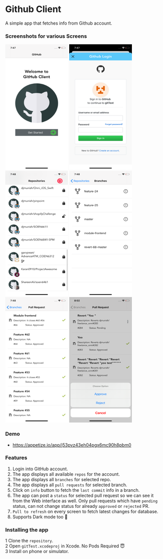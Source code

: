 # Github Client
A simple app that fetches info from Github account.

### Screenshots for various Screens

<p float="left">
  <img src="https://github.com/djmunish/githubClient/blob/master/Preview/1.png" width="200" height="400" />
<img src="https://github.com/djmunish/githubClient/blob/master/Preview/2.png" width="200" height="400" />
<img src="https://github.com/djmunish/githubClient/blob/master/Preview/3.png" width="200" height="400" />
<img src="https://github.com/djmunish/githubClient/blob/master/Preview/4.png" width="200" height="400" />
<img src="https://github.com/djmunish/githubClient/blob/master/Preview/5.png" width="200" height="400" />
<img src="https://github.com/djmunish/githubClient/blob/master/Preview/6.png" width="200" height="400" />
</p>

### Demo

- https://appetize.io/app/j53pvz43eh04pgx6mc90h8pbm0

### Features
1) Login into GitHub account. 
2) The app displays all available ```repos``` for the account.
3) The app displays all ```branches``` for selected repo.
4) The app displays all ```pull requests``` for selected branch.
5) Click on ```info``` button to fetch the ```last commit``` info in a branch.
6) The app can post a ```status``` for selected pull request so we can see it from the Web interface
as well. Only pull requests which have ```pending``` status, can not change status for already ```approved``` or ```rejected``` PR.
7) ```Pull to refresh``` on every screen to fetch latest changes for database.
8) Supports Dark mode too 🌙


### Installing the app
1 Clone the ```repository```. </br>
2 Open ```gitTest.xcodeproj``` in Xcode. No Pods Required 😇</br>
3 Install on phone or simulator.</br>
